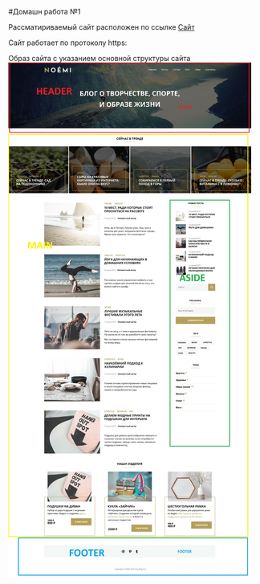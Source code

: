 #Домашн работа №1

Рассматириваемый сайт расположен по ссылке [Сайт](https://silverkir.github.io/Html_Diploma/)

Сайт работает по протоколу https:

Образ сайта с указанием основной структуры сайта ![Основна структура](Было.jpg)